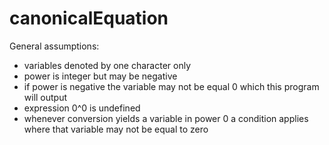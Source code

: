 # canonicalEquation

General assumptions:
- variables denoted by one character only
- power is integer but may be negative
- if power is negative the variable may not be equal 0 which this program will output
- expression 0^0 is undefined
- whenever conversion yields a variable in power 0 a condition applies where that variable may not be equal to zero
